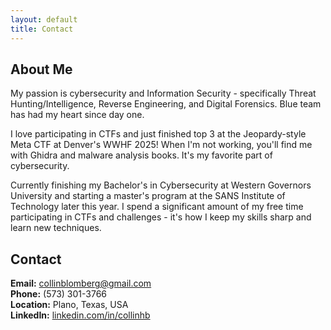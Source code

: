 ```yaml
---
layout: default
title: Contact
---
```


## About Me
My passion is cybersecurity and Information Security - specifically Threat Hunting/Intelligence, Reverse Engineering, and Digital Forensics. Blue team has had my heart since day one.  

I love participating in CTFs and just finished top 3 at the Jeopardy-style Meta CTF at Denver's WWHF 2025! When I'm not working, you'll find me with Ghidra and malware analysis books. It's my favorite part of cybersecurity.  

Currently finishing my Bachelor's in Cybersecurity at Western Governors University and starting a master's program at the SANS Institute of Technology later this year. I spend a significant amount of my free time participating in CTFs and challenges - it's how I keep my skills sharp and learn new techniques.  

## Contact
**Email:** collinblomberg@gmail.com  
**Phone:** (573) 301-3766  
**Location:** Plano, Texas, USA  
**LinkedIn:** [linkedin.com/in/collinhb](https://www.linkedin.com/in/collinhb)